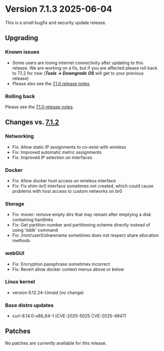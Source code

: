# Version 7.1.3 2025-06-04

This is a small bugfix and security update release.

## Upgrading

### Known issues

* Some users are losing internet connectivity after updating to this release. We are working on a fix, but if you are affected please roll back to 7.1.2 for now
  (***Tools → Downgrade OS*** will get to your previous release)
* Please also see the [7.1.0 release notes](7.1.0.md#known-issues).

### Rolling back

Please see the [7.1.0 release notes](7.1.0.md#rolling-back).

## Changes vs. [7.1.2](7.1.2.md)

### Networking

* Fix: Allow static IP assignments to co-exist with wireless
* Fix: Improved automatic metric assignments
* Fix: Improved IP selection on interfaces

### Docker

* Fix: Allow docker host access on wireless interface
* Fix: Fix shim-br0 interface sometimes not created, which could cause problems with host access to custom networks on br0

### Storage

* Fix: mover: remove empty dirs that may remain after emptying a disk containing hardlinks
* Fix: Get partition number and partitioning scheme directly instead of using 'lsblk' command
* Fix: /mnt/user0/sharename sometimes does not respect share allocation methods

### webGUI

* Fix: Encryption passphrase sometimes incorrect
* Fix: Revert allow docker context menus above or below

### Linux kernel

* version 6.12.24-Unraid (no change)

### Base distro updates

* curl-8.14.0-x86_64-1 (CVE-2025-5025 CVE-2025-4947)

## Patches

No patches are currently available for this release.
